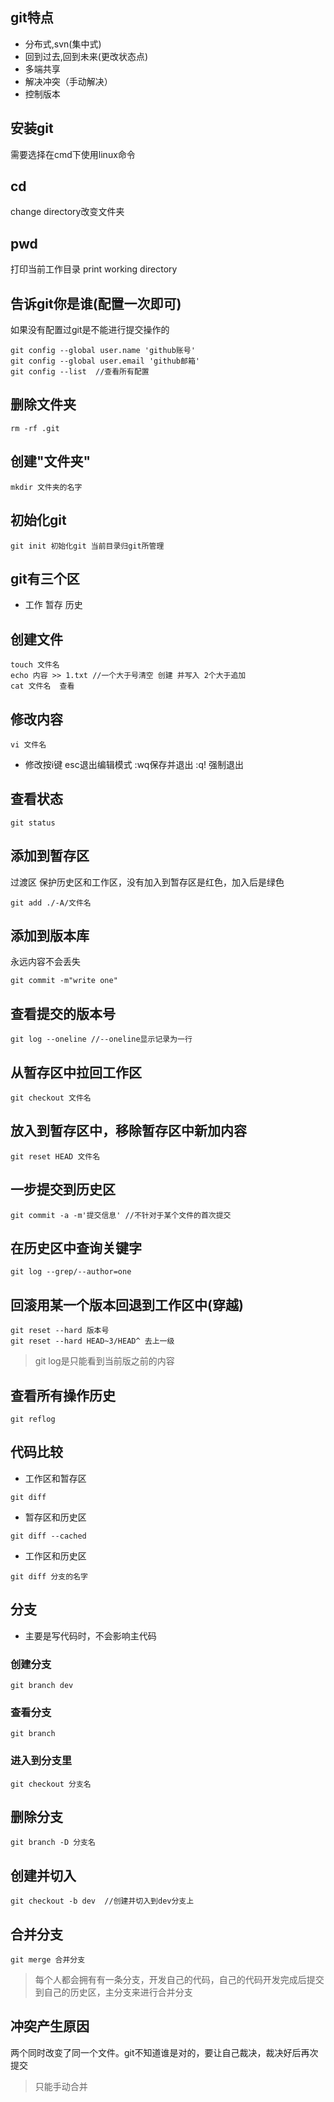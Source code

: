 ## git特点
- 分布式,svn(集中式)
- 回到过去,回到未来(更改状态点)
- 多端共享
- 解决冲突（手动解决）
- 控制版本

## 安装git  
需要选择在cmd下使用linux命令

## cd 
change directory改变文件夹

## pwd  
打印当前工作目录  print working directory

## 告诉git你是谁(配置一次即可)    
如果没有配置过git是不能进行提交操作的
```
git config --global user.name 'github账号'
git config --global user.email 'github邮箱'
git config --list  //查看所有配置
```



## 删除文件夹
```
rm -rf .git
```

## 创建"文件夹"
```
mkdir 文件夹的名字
```

## 初始化git
```
git init 初始化git 当前目录归git所管理
```

## git有三个区
- 工作 暂存 历史

## 创建文件
```
touch 文件名
echo 内容 >> 1.txt //一个大于号清空 创建 并写入 2个大于追加
cat 文件名  查看
```

## 修改内容
```
vi 文件名  
```
- 修改按i键 esc退出编辑模式 :wq保存并退出 :q! 强制退出

## 查看状态
```
git status
```

## 添加到暂存区   
过渡区 保护历史区和工作区，没有加入到暂存区是红色，加入后是绿色
```
git add ./-A/文件名
```

## 添加到版本库
永远内容不会丢失
```
git commit -m"write one"
```

## 查看提交的版本号
```
git log --oneline //--oneline显示记录为一行
```

## 从暂存区中拉回工作区
```
git checkout 文件名
```

## 放入到暂存区中，移除暂存区中新加内容
```
git reset HEAD 文件名
```

## 一步提交到历史区
```
git commit -a -m'提交信息' //不针对于某个文件的首次提交
```

## 在历史区中查询关键字
```
git log --grep/--author=one 
```

## 回滚用某一个版本回退到工作区中(穿越)
```
git reset --hard 版本号 
git reset --hard HEAD~3/HEAD^ 去上一级
```

> git log是只能看到当前版之前的内容

## 查看所有操作历史
```
git reflog
```

## 代码比较
- 工作区和暂存区
```
git diff
```
- 暂存区和历史区
```
git diff --cached
```
- 工作区和历史区
```
git diff 分支的名字
```

## 分支
- 主要是写代码时，不会影响主代码
###  创建分支
``` 
git branch dev
```
### 查看分支
```
git branch
```
### 进入到分支里
```
git checkout 分支名
```

## 删除分支
```
git branch -D 分支名
```

## 创建并切入
```
git checkout -b dev  //创建并切入到dev分支上
```

## 合并分支
```
git merge 合并分支
```

> 每个人都会拥有有一条分支，开发自己的代码，自己的代码开发完成后提交到自己的历史区，主分支来进行合并分支

## 冲突产生原因
两个同时改变了同一个文件。git不知道谁是对的，要让自己裁决，裁决好后再次提交

> 只能手动合并
